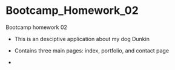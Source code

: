 # Bootcamp_Homework_02
Bootcamp homework 02

- This is an desciptive application about my dog Dunkin

- Contains three main pages: index, portfolio, and contact page

- 